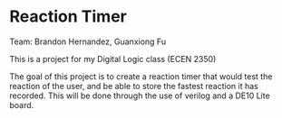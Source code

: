 # Reaction Timer
Team: Brandon Hernandez, Guanxiong Fu

This is a project for my Digital Logic class (ECEN 2350)

The goal of this project is to create a reaction timer that would test the reaction of the user, and be able to store the fastest reaction it has recorded. This will be done through the use of verilog and a DE10 Lite board.
